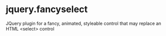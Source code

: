 jquery.fancyselect
==================

JQuery plugin for a fancy, animated, styleable control that may replace an HTML &lt;select> control